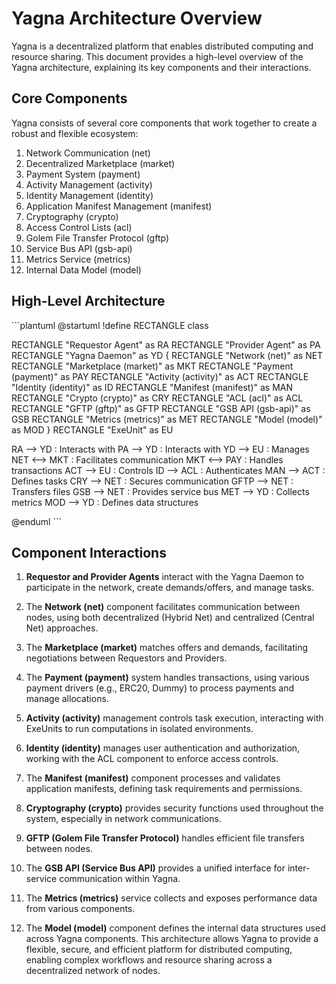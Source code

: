 # Yagna Architecture Overview

Yagna is a decentralized platform that enables distributed computing and resource sharing. This document provides a high-level overview of the Yagna architecture, explaining its key components and their interactions.

## Core Components

Yagna consists of several core components that work together to create a robust and flexible ecosystem:

1. Network Communication (net)
2. Decentralized Marketplace (market)
3. Payment System (payment)
4. Activity Management (activity)
5. Identity Management (identity)
6. Application Manifest Management (manifest)
7. Cryptography (crypto)
8. Access Control Lists (acl)
9. Golem File Transfer Protocol (gftp)
10. Service Bus API (gsb-api)
11. Metrics Service (metrics)
12. Internal Data Model (model)

## High-Level Architecture

\```plantuml
@startuml
!define RECTANGLE class

RECTANGLE "Requestor Agent" as RA
RECTANGLE "Provider Agent" as PA
RECTANGLE "Yagna Daemon" as YD {
RECTANGLE "Network (net)" as NET
RECTANGLE "Marketplace (market)" as MKT
RECTANGLE "Payment (payment)" as PAY
RECTANGLE "Activity (activity)" as ACT
RECTANGLE "Identity (identity)" as ID
RECTANGLE "Manifest (manifest)" as MAN
RECTANGLE "Crypto (crypto)" as CRY
RECTANGLE "ACL (acl)" as ACL
RECTANGLE "GFTP (gftp)" as GFTP
RECTANGLE "GSB API (gsb-api)" as GSB
RECTANGLE "Metrics (metrics)" as MET
RECTANGLE "Model (model)" as MOD
}
RECTANGLE "ExeUnit" as EU

RA --> YD : Interacts with
PA --> YD : Interacts with
YD --> EU : Manages
NET <--> MKT : Facilitates communication
MKT <--> PAY : Handles transactions
ACT --> EU : Controls
ID --> ACL : Authenticates
MAN --> ACT : Defines tasks
CRY --> NET : Secures communication
GFTP --> NET : Transfers files
GSB --> NET : Provides service bus
MET --> YD : Collects metrics
MOD --> YD : Defines data structures

@enduml
\```

## Component Interactions

1. **Requestor and Provider Agents** interact with the Yagna Daemon to participate in the network, create demands/offers, and manage tasks.

2. The **Network (net)** component facilitates communication between nodes, using both decentralized (Hybrid Net) and centralized (Central Net) approaches.

3. The **Marketplace (market)** matches offers and demands, facilitating negotiations between Requestors and Providers.

4. The **Payment (payment)** system handles transactions, using various payment drivers (e.g., ERC20, Dummy) to process payments and manage allocations.

5. **Activity (activity)** management controls task execution, interacting with ExeUnits to run computations in isolated environments.

6. **Identity (identity)** manages user authentication and authorization, working with the ACL component to enforce access controls.

7. The **Manifest (manifest)** component processes and validates application manifests, defining task requirements and permissions.

8. **Cryptography (crypto)** provides security functions used throughout the system, especially in network communications.

9. **GFTP (Golem File Transfer Protocol)** handles efficient file transfers between nodes.

10. The **GSB API (Service Bus API)** provides a unified interface for inter-service communication within Yagna.

11. The **Metrics (metrics)** service collects and exposes performance data from various components.

12. The **Model (model)** component defines the internal data structures used across Yagna components.
    This architecture allows Yagna to provide a flexible, secure, and efficient platform for distributed computing, enabling complex workflows and resource sharing across a decentralized network of nodes.
